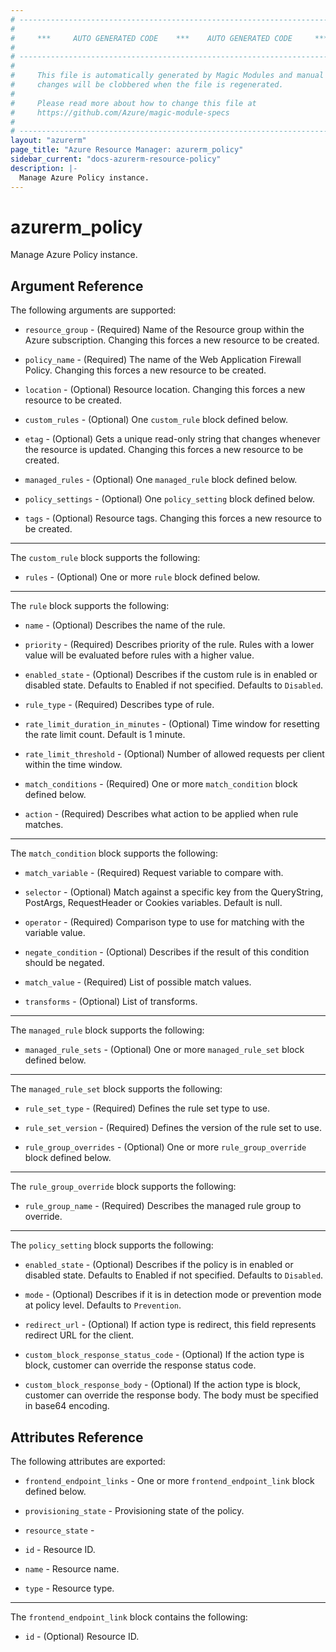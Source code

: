 ```yaml
---
# ----------------------------------------------------------------------------
#
#     ***     AUTO GENERATED CODE    ***    AUTO GENERATED CODE     ***
#
# ----------------------------------------------------------------------------
#
#     This file is automatically generated by Magic Modules and manual
#     changes will be clobbered when the file is regenerated.
#
#     Please read more about how to change this file at
#     https://github.com/Azure/magic-module-specs
#
# ----------------------------------------------------------------------------
layout: "azurerm"
page_title: "Azure Resource Manager: azurerm_policy"
sidebar_current: "docs-azurerm-resource-policy"
description: |-
  Manage Azure Policy instance.
---
```


# azurerm_policy

Manage Azure Policy instance.


## Argument Reference

The following arguments are supported:

* `resource_group` - (Required) Name of the Resource group within the Azure subscription. Changing this forces a new resource to be created.

* `policy_name` - (Required) The name of the Web Application Firewall Policy. Changing this forces a new resource to be created.

* `location` - (Optional) Resource location. Changing this forces a new resource to be created.

* `custom_rules` - (Optional) One `custom_rule` block defined below.

* `etag` - (Optional) Gets a unique read-only string that changes whenever the resource is updated. Changing this forces a new resource to be created.

* `managed_rules` - (Optional) One `managed_rule` block defined below.

* `policy_settings` - (Optional) One `policy_setting` block defined below.

* `tags` - (Optional) Resource tags. Changing this forces a new resource to be created.

---

The `custom_rule` block supports the following:

* `rules` - (Optional) One or more `rule` block defined below.


---

The `rule` block supports the following:

* `name` - (Optional) Describes the name of the rule.

* `priority` - (Required) Describes priority of the rule. Rules with a lower value will be evaluated before rules with a higher value.

* `enabled_state` - (Optional) Describes if the custom rule is in enabled or disabled state. Defaults to Enabled if not specified. Defaults to `Disabled`.

* `rule_type` - (Required) Describes type of rule.

* `rate_limit_duration_in_minutes` - (Optional) Time window for resetting the rate limit count. Default is 1 minute.

* `rate_limit_threshold` - (Optional) Number of allowed requests per client within the time window.

* `match_conditions` - (Required) One or more `match_condition` block defined below.

* `action` - (Required) Describes what action to be applied when rule matches.


---

The `match_condition` block supports the following:

* `match_variable` - (Required) Request variable to compare with.

* `selector` - (Optional) Match against a specific key from the QueryString, PostArgs, RequestHeader or Cookies variables. Default is null.

* `operator` - (Required) Comparison type to use for matching with the variable value.

* `negate_condition` - (Optional) Describes if the result of this condition should be negated.

* `match_value` - (Required) List of possible match values.

* `transforms` - (Optional) List of transforms.

---

The `managed_rule` block supports the following:

* `managed_rule_sets` - (Optional) One or more `managed_rule_set` block defined below.


---

The `managed_rule_set` block supports the following:

* `rule_set_type` - (Required) Defines the rule set type to use.

* `rule_set_version` - (Required) Defines the version of the rule set to use.

* `rule_group_overrides` - (Optional) One or more `rule_group_override` block defined below.


---

The `rule_group_override` block supports the following:

* `rule_group_name` - (Required) Describes the managed rule group to override.

---

The `policy_setting` block supports the following:

* `enabled_state` - (Optional) Describes if the policy is in enabled or disabled state. Defaults to Enabled if not specified. Defaults to `Disabled`.

* `mode` - (Optional) Describes if it is in detection mode or prevention mode at policy level. Defaults to `Prevention`.

* `redirect_url` - (Optional) If action type is redirect, this field represents redirect URL for the client.

* `custom_block_response_status_code` - (Optional) If the action type is block, customer can override the response status code.

* `custom_block_response_body` - (Optional) If the action type is block, customer can override the response body. The body must be specified in base64 encoding.

## Attributes Reference

The following attributes are exported:

* `frontend_endpoint_links` - One or more `frontend_endpoint_link` block defined below.

* `provisioning_state` - Provisioning state of the policy.

* `resource_state` - 

* `id` - Resource ID.

* `name` - Resource name.

* `type` - Resource type.


---

The `frontend_endpoint_link` block contains the following:

* `id` - (Optional) Resource ID.
